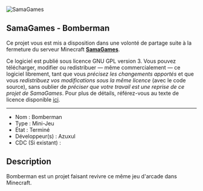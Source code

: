 ![SamaGames](https://assets.samagames.net/images/logo.png "SamaGames logo")

## SamaGames - Bomberman

Ce projet vous est mis a disposition dans une volonté de partage suite à la fermeture du serveur Minecraft [**SamaGames**](http://samagames.net).

Ce logiciel est publié sous licence GNU GPL version 3. Vous pouvez télécharger, modifier ou redistribuer — même commercialement — ce logiciel librement, tant que vous *précisez les changements apportés* et que vous *redistribuez vos modifications sous la même licence* (avec le code source), sans oublier de *préciser que votre travail est une reprise de ce projet de SamaGames*.
Pour plus de détails, référez-vous au texte de licence disponible [ici](LICENCE).

------------------------------------

- Nom : Bomberman
- Type : Mini-Jeu
- État : Terminé
- Développeur(s) : Azuxul
- CDC (Si existant) :


## Description
Bomberman est un projet faisant revivre ce même jeu d'arcade dans Minecraft.